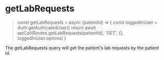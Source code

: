 # getLabRequests

> const getLabRequests = async (patientId) => {
  const loggedInUser = Auth.getAuthicatedUser()
  return await apiCall(Routes.getLabRequests(patientId), 'GET', {}, loggedInUser.options)
}

The getLabRequests query will get the patient's lab requests by the patient id.
